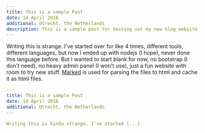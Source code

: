 ```yaml
---
title: This is a sample Post
date: 14 April 2016
additional: Utrecht, the Netherlands
description: This is a sample post for testing out my new blog website, read more about me here. 
---
```


Writing this is strange. I've started over for like 4 times, different tools, different languages, but now I ended up with nodejs (I hope), never done this language before. But I wanted to start blank for now, no bootstrap (I don't need), no heavy admin panel (I won't use), just a fun website with room to try new stuff. [Marked](https://github.com/chjj/marked) is used for parsing the files to html and cache it as html files.


```yaml
‑‑‑
title: This is a sample Post
date: 14 April 2016
additional: Utrecht, the Netherlands
‑‑‑

Writing this is kinda strange. I've started [...]
```
